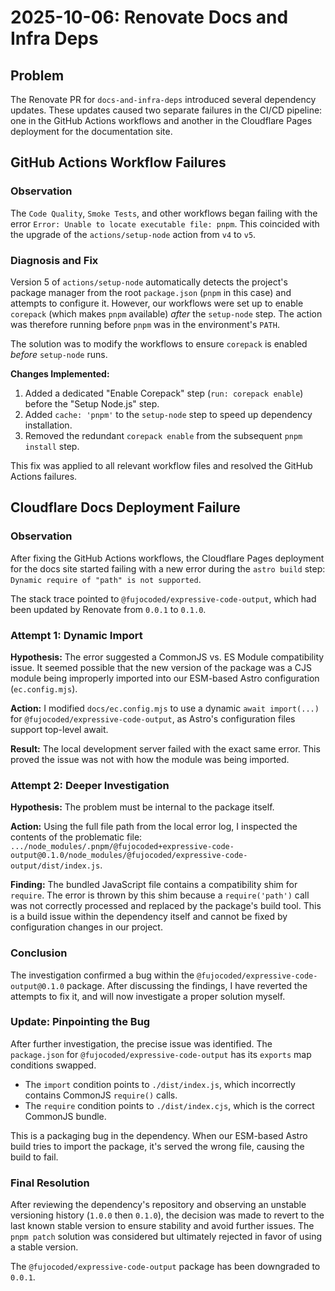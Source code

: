 # 2025-10-06: Renovate Docs and Infra Deps

## Problem

The Renovate PR for `docs-and-infra-deps` introduced several dependency updates. These updates caused two separate failures in the CI/CD pipeline: one in the GitHub Actions workflows and another in the Cloudflare Pages deployment for the documentation site.

## GitHub Actions Workflow Failures

### Observation

The `Code Quality`, `Smoke Tests`, and other workflows began failing with the error `Error: Unable to locate executable file: pnpm`. This coincided with the upgrade of the `actions/setup-node` action from `v4` to `v5`.

### Diagnosis and Fix

Version 5 of `actions/setup-node` automatically detects the project's package manager from the root `package.json` (`pnpm` in this case) and attempts to configure it. However, our workflows were set up to enable `corepack` (which makes `pnpm` available) *after* the `setup-node` step. The action was therefore running before `pnpm` was in the environment's `PATH`.

The solution was to modify the workflows to ensure `corepack` is enabled *before* `setup-node` runs.

**Changes Implemented:**

1.  Added a dedicated "Enable Corepack" step (`run: corepack enable`) before the "Setup Node.js" step.
2.  Added `cache: 'pnpm'` to the `setup-node` step to speed up dependency installation.
3.  Removed the redundant `corepack enable` from the subsequent `pnpm install` step.

This fix was applied to all relevant workflow files and resolved the GitHub Actions failures.

## Cloudflare Docs Deployment Failure

### Observation

After fixing the GitHub Actions workflows, the Cloudflare Pages deployment for the docs site started failing with a new error during the `astro build` step: `Dynamic require of "path" is not supported`.

The stack trace pointed to `@fujocoded/expressive-code-output`, which had been updated by Renovate from `0.0.1` to `0.1.0`.

### Attempt 1: Dynamic Import

**Hypothesis:** The error suggested a CommonJS vs. ES Module compatibility issue. It seemed possible that the new version of the package was a CJS module being improperly imported into our ESM-based Astro configuration (`ec.config.mjs`).

**Action:** I modified `docs/ec.config.mjs` to use a dynamic `await import(...)` for `@fujocoded/expressive-code-output`, as Astro's configuration files support top-level await.

**Result:** The local development server failed with the exact same error. This proved the issue was not with how the module was being imported.

### Attempt 2: Deeper Investigation

**Hypothesis:** The problem must be internal to the package itself.

**Action:** Using the full file path from the local error log, I inspected the contents of the problematic file: `.../node_modules/.pnpm/@fujocoded+expressive-code-output@0.1.0/node_modules/@fujocoded/expressive-code-output/dist/index.js`.

**Finding:** The bundled JavaScript file contains a compatibility shim for `require`. The error is thrown by this shim because a `require('path')` call was not correctly processed and replaced by the package's build tool. This is a build issue within the dependency itself and cannot be fixed by configuration changes in our project.

### Conclusion

The investigation confirmed a bug within the `@fujocoded/expressive-code-output@0.1.0` package. After discussing the findings, I have reverted the attempts to fix it, and will now investigate a proper solution myself.

### Update: Pinpointing the Bug

After further investigation, the precise issue was identified. The `package.json` for `@fujocoded/expressive-code-output` has its `exports` map conditions swapped.

- The `import` condition points to `./dist/index.js`, which incorrectly contains CommonJS `require()` calls.
- The `require` condition points to `./dist/index.cjs`, which is the correct CommonJS bundle.

This is a packaging bug in the dependency. When our ESM-based Astro build tries to import the package, it's served the wrong file, causing the build to fail.

### Final Resolution

After reviewing the dependency's repository and observing an unstable versioning history (`1.0.0` then `0.1.0`), the decision was made to revert to the last known stable version to ensure stability and avoid further issues. The `pnpm patch` solution was considered but ultimately rejected in favor of using a stable version.

The `@fujocoded/expressive-code-output` package has been downgraded to `0.0.1`.
